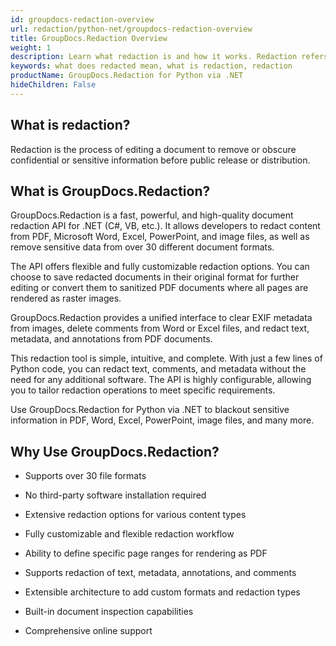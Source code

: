 ```yaml
---
id: groupdocs-redaction-overview
url: redaction/python-net/groupdocs-redaction-overview
title: GroupDocs.Redaction Overview
weight: 1
description: Learn what redaction is and how it works. Redaction refers to editing a document to remove or hide confidential or sensitive information.
keywords: what does redacted mean, what is redaction, redaction
productName: GroupDocs.Redaction for Python via .NET
hideChildren: False
---
```

## What is redaction?

Redaction is the process of editing a document to remove or obscure confidential or sensitive information before public release or distribution.


## What is GroupDocs.Redaction?

GroupDocs.Redaction is a fast, powerful, and high-quality document redaction API for .NET (C#, VB, etc.). It allows developers to redact content from PDF, Microsoft Word, Excel, PowerPoint, and image files, as well as remove sensitive data from over 30 different document formats.

The API offers flexible and fully customizable redaction options. You can choose to save redacted documents in their original format for further editing or convert them to sanitized PDF documents where all pages are rendered as raster images.

GroupDocs.Redaction provides a unified interface to clear EXIF metadata from images, delete comments from Word or Excel files, and redact text, metadata, and annotations from PDF documents.

This redaction tool is simple, intuitive, and complete. With just a few lines of Python code, you can redact text, comments, and metadata without the need for any additional software. The API is highly configurable, allowing you to tailor redaction operations to meet specific requirements.

Use GroupDocs.Redaction for Python via .NET to blackout sensitive information in PDF, Word, Excel, PowerPoint, image files, and many more.

## Why Use GroupDocs.Redaction?

*   Supports over 30 file formats
*   No third-party software installation required
*   Extensive redaction options for various content types
*   Fully customizable and flexible redaction workflow
*   Ability to define specific page ranges for rendering as PDF
    
*   Supports redaction of text, metadata, annotations, and comments
    
*   Extensible architecture to add custom formats and redaction types
*   Built-in document inspection capabilities
*   Comprehensive online support

